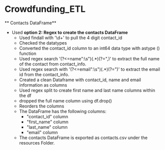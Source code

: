 # Crowdfunding_ETL

** Contacts DataFrame**

- Used **option 2: Regex to create the contacts DataFrame**
    - Used findall with '\d+' to pull the 4 digit contact_id
    - Checked the datatypes
    - Converted the contact_id column to an int64 data type with astype () function
    - Used regex search '(?<=name\"\:\s\")(.*)(?=\",)' to extract the full name of the contact from contact_info.
    - Used regex search with '(?<=email\"\:\s\")(.*)(?=\")' to extract the email id from the contact_info.
    - Created a clean Dataframe with contact_id, name and email information as columns
    - Used regex split to create first name and last name columns within the df
    - dropped the full name column using df.drop()
    - Reorders the columns
    - The DataFrame has the following columns:
        - "contact_id" column
        - "first_name" column
        - "last_name" column
        - "email" column
    - The contacts DataFrame is exported as contacts.csv under the resources Folder.
